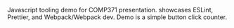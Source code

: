 Javascript tooling demo for COMP371 presentation. showcases ESLint, Prettier, and Webpack/Webpack dev.
Demo is a simple button click counter.